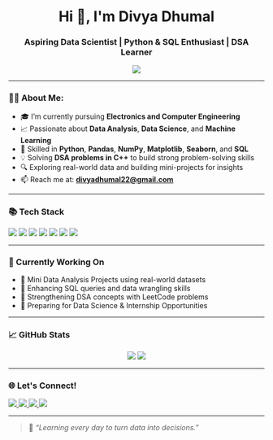  

 
<h1 align="center">Hi 👋, I'm Divya Dhumal</h1>
<h3 align="center">Aspiring Data Scientist | Python & SQL Enthusiast | DSA Learner</h3>

<p align="center">
  <img src="https://readme-typing-svg.herokuapp.com?center=true&vCenter=true&lines=Engineering+Student;Learning+Data+Science+%26+DSA;Python+%7C+SQL+%7C+ML+Enthusiast" />
</p>

---

### 🧑‍💻 About Me:

- 🎓 I’m currently pursuing **Electronics and Computer Engineering**
- 📈 Passionate about **Data Analysis**, **Data Science**, and **Machine Learning**
- 🐍 Skilled in **Python**, **Pandas**, **NumPy**, **Matplotlib**, **Seaborn**, and **SQL**
- 💡 Solving **DSA problems in C++** to build strong problem-solving skills
- 🔍 Exploring real-world data and building mini-projects for insights
- 📫 Reach me at: **divyadhumal22@gmail.com**

---

### 📚 Tech Stack

<p>
  <img src="https://img.shields.io/badge/Python-3776AB?style=for-the-badge&logo=python&logoColor=white"/>
  <img src="https://img.shields.io/badge/SQL-025E8C?style=for-the-badge&logo=sqlite&logoColor=white"/>
  <img src="https://img.shields.io/badge/Pandas-150458?style=for-the-badge&logo=pandas&logoColor=white"/>
  <img src="https://img.shields.io/badge/NumPy-013243?style=for-the-badge&logo=numpy&logoColor=white"/>
  <img src="https://img.shields.io/badge/Matplotlib-11557C?style=for-the-badge&logo=matplotlib&logoColor=white"/>
  <img src="https://img.shields.io/badge/Seaborn-2C2D72?style=for-the-badge&logo=python&logoColor=white"/>
  <img src="https://img.shields.io/badge/C++-00599C?style=for-the-badge&logo=c%2B%2B&logoColor=white"/>
</p>

---

### 🚀 Currently Working On

- 🔹 Mini Data Analysis Projects using real-world datasets
- 🔹 Enhancing SQL queries and data wrangling skills
- 🔹 Strengthening DSA concepts with LeetCode problems
- 🔹 Preparing for Data Science & Internship Opportunities

---

### 📈 GitHub Stats

<p align="center">
  <img src="https://github-readme-stats.vercel.app/api?username=divyadhumal&show_icons=true&theme=midnight-purple" />
  <img src="https://github-readme-streak-stats.herokuapp.com/?user=divyadhumal&theme=midnight-purple" />
</p>

---

### 🌐 Let's Connect!

<p>
  <a href="https://www.linkedin.com/in/divya-dhumal/" target="_blank">
    <img src="https://img.shields.io/badge/LinkedIn-blue?style=for-the-badge&logo=linkedin&logoColor=white"/>
  </a>
  <a href="mailto:divyadhumal22@gmail.com">
    <img src="https://img.shields.io/badge/Gmail-red?style=for-the-badge&logo=gmail&logoColor=white"/>
  </a>
  <a href="https://twitter.com/divya_dhumal10" target="_blank">
    <img src="https://img.shields.io/badge/Twitter-1DA1F2?style=for-the-badge&logo=twitter&logoColor=white"/>
  </a>
  <a href="https://github.com/divyadhumal" target="_blank">
    <img src="https://img.shields.io/badge/GitHub-100000?style=for-the-badge&logo=github&logoColor=white"/>
  </a>
</p>


---

> 📌 *“Learning every day to turn data into decisions.”*

